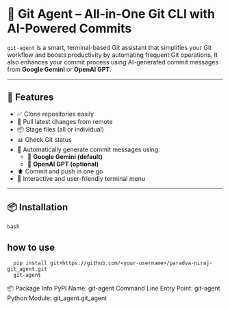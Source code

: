 # 🧠 Git Agent – All-in-One Git CLI with AI-Powered Commits

`git-agent` is a smart, terminal-based Git assistant that simplifies your Git workflow and boosts productivity by automating frequent Git operations. It also enhances your commit process using AI-generated commit messages from **Google Gemini** or **OpenAI GPT**.

---

## 🚀 Features

- ✅ Clone repositories easily
- 🔄 Pull latest changes from remote
- 📦 Stage files (all or individual)
- 📊 Check Git status
- 🧠 Automatically generate commit messages using:
  - 🌟 **Google Gemini (default)**
  - 💬 **OpenAI GPT (optional)**
- ⬆️ Commit and push in one go
- 🧩 Interactive and user-friendly terminal menu

---

## 📦 Installation


```bash```

## how to use
```
  pip install git+https://github.com/<your-username>/paradva-niraj-git_agent.git
  git-agent
```


📦 Package Info
PyPI Name: git-agent
Command Line Entry Point: git-agent
Python Module: git_agent.git_agent
